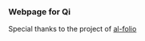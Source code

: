 ### Webpage for Qi
Special thanks to the project of [al-folio](https://github.com/alshedivat/al-folio)

